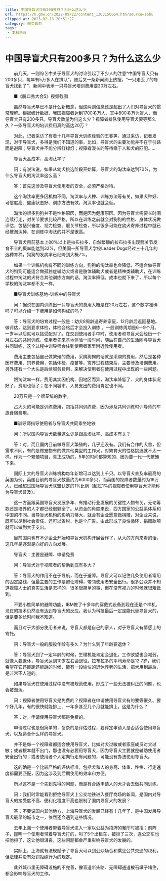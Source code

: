 ```yaml
---
title: 中国导盲犬只有200多只？为什么这么少
url: https://m.gmw.cn/2022-09/22/content_1303150664.htm?source=sohu
clipped_at: 2023-02-18 20:51:27
category: 网页裁剪
tags: 
 - 本科毕设
---
```



# 中国导盲犬只有200多只？为什么这么少

　　前几天，一则综艺中关于导盲犬的讨论引起了不少人的注意“中国导盲犬只有200多只，每年有5万多人在排队”。随后又一条新闻刷上热搜，“一只走丢了的导盲犬找到了”，新闻中表示一只导盲犬培训费用要20万左右。



　　■《脱口秀大会5》视频截图

　　虽然导盲犬早已不是什么新概念，但这两则信息还是超出了人们对导盲犬的惯常理解。根据统计数据，我国视障者达到1700多万人，其中800多万为盲人，而导盲犬只有200多只。导盲犬数量为何这么少？视障者排队使用导盲犬要等那么久？一条导盲犬的培训费用真的高达20万？

　　对此，记者采访了有着十几年导盲犬训练经验的王春笋。通过采访，记者发现，对于导盲犬，多得是我们不知道的事，比如，导盲犬的主要功能并不在于引路而是避障；导盲犬并不能分辨红绿灯；视障者漫长的等待缘于人和犬的匹配……

　　导盲犬高成本、高淘汰率？

　　问：有说法说，如果从幼犬挑选阶段开始算，导盲犬的淘汰率达到70%，为什么导盲犬的淘汰率这么高？

　　答：首先这涉及导盲犬使用者的安全，必须严格对待。

　　这个淘汰率更多因机构不同。淘汰率与犬种、训练方法等有关，如果犬种好、可信度高、健康状态好、训练方法有效，淘汰率也就会低。

　　淘汰的很多狗狗并不是性格原因，而是因为健康原因。因为导盲犬需要长时间连续行走，对关节要求比较严格，所以在训练之前就会对狗狗的性格、身体状况做评估，包括兴奋度、视力检查、髋关节检查，所以很多可能在幼犬寄养过程中就已经被淘汰掉，在训练中淘汰的并不是很高。

　　导盲犬目前基本上80%以上是拉布拉多，自然繁殖的拉布拉多出现髋关节发育不全的概率能达到32%，但美国一所导盲犬学校Leader Dogs经过三十几年的选种育种，狗狗的发病率已经降到大概7%。

　　如果一个训练机构有不同的训练方向，狗狗的淘汰率也会降低，不适合做导盲犬的狗狗可能适合做孤独症辅助犬或者是肢体辅助犬或者是精神类辅助犬，在训练过程中淘汰的犬符合其他训练方向的话，淘汰率降低，成本也就下来了，所以每个学校的淘汰率都不太一样。



　　■导盲犬训练基地-训练中的导盲犬

　　问：据说在国内训练出一只导盲犬的费用大概是在20万左右，这个数字准确吗？可以介绍一下费用是如何构成的吗？

　　答：导盲犬的培育过程一般是：幼犬8周龄送寄养家庭，12月龄后返回基地。做评估，达到要求体检，体检合格后才会投入训练 。一般训练周期是6－9个月。一岁半以后就可以接受配对了。在交到使用者手中时，使用者和导盲犬会经历一个月左右的共同训练，使用者先来基地体验一段时间，随后在自己的生活圈与导盲犬共同训练，这个过程中训导师会住到使用者家里附近教使用者。

　　费用主要包括自己做繁殖的费用，采购狗狗的话就是采购的费用，然后是各种医疗费用、饲养费用，包括体检、疫苗等。寄养过程结束后，主要涉及培训费用。另外还有一个大头是后续服务费用，来解决使用者在使用过程中出现的一些问题。

　　跟淘汰率一样，费用其实因机构、因地区而异，淘汰率降低了、犬的身体状况好了，费用也低了；在不同城市，人员支出的费用肯定也不同。

　　20万只是一个很笼统的数字。

　　占大头的可能是训练费用，包括共同训练费，因为涉及共同训练时训导师的车旅食宿费用。



　　■训导师指导使用者与导盲犬共同乘坐地铁

　　问：所以国内导盲犬数量这么少是跟高淘汰率、高成本有关？

　　答：对，而且国内目前做导盲犬繁殖的，几乎还没有。我们有合作的犬舍，但需求不同，有的是做宠物有的做其他类型的工作犬，对繁育犬的性格挑选就不太一样。作为一个繁殖项目，真正成功的，5年的时间都算短的，因为要一代一代繁殖下来。

　　国际上大的导盲犬训练机构每年新增可以达到上千只。以导盲犬普及率最高的英国为例，英国目前的导盲犬数量约为6000多只，而英国的视障者数量约为19万人，已经超过国际导盲犬联盟认定的1%比例（超过1%的视障者使用导盲犬才能称为导盲犬普及）。

　　这一方面跟英国导盲犬发展多年、有推动行业发展的关键性人物有关，无论筹款还是培养的人才都已经很健全了。从资金的角度来说，西方国家的公益系体系和中国的不同。当导盲犬机构的影响力够大，就会有企业愿意做捐赠，对企业来说，既可以尽到社会责任、还可以省税、也是个广告。由此形成了良性循环，捐赠款项就可以做到大于支出。

　　目前国内也有不少企业开始和导盲犬机构开展合作了，从大的方向来看的话，这几年是逐渐是向好的方向发展。



　　导盲犬：主要是避障、申请免费

　　问：导盲犬对于视障者的帮助到底有多大？

　　答：导盲犬的作用不在于导航，而在于避障。导盲犬可以记住几条使用者常用的固定路线，但最主要的工作是避让障碍，带领使用者安全出行。很多公众并不知道视障人士的真实生活是怎样的，很多很简单的事，但在没有视力的时候就很难做到。

　　不要小瞧简单的避障功能，IBM做了十多年的穿戴式设备到现在还是个样机，现在的技术仍然没有达到导盲犬的反应。我认为科技最后一定是能代替导盲犬的，但是要多长时间我不知道。

　　而且对于大部分使用者来说，导盲犬都是自己的家人，对于导盲犬有情感上的寄托。

　　问：导盲犬一般的服役年龄有多久？为什么到了年龄要退休？

　　答：导盲犬到了一定年龄的时候，生理机能肯定会退化，工作欲望也会减弱，就像人要退休，导盲犬达到10岁左右会退役。拉布拉多的平均寿命是12.7岁，我们希望在它还能跑还能跳的时候，能有一段愉快的退休养老的生活，把犬用到最后，是非常不人道的。

　　如果导盲犬在使用过程中没有被规范使用，形成了一些无法被纠正的问题，也会被淘汰。



　　问：视障者使用导盲犬是免费的？视障者在申请使用导盲犬有的要等很久、要个好几年，有的很快就能排上、一年多甚至几个月就能排上，这是为什么？

　　答：对，申请使用导盲犬都是免费的。

　　申请过程也是很简单的，复杂的是评估过程，要评定申请人是否适合使用导盲犬，以及适合什么样的导盲犬。

　　并不是每一个视障者都适合使用导盲犬，比如对犬过敏或者家庭成员对犬过敏；或者根本就不出门，那也没有必要用导盲犬，因为导盲犬主要就是辅助使用者安全出行的；或者使用者个人定向行走有问题的，可能没有办法使用导盲犬。

　　这的确是一个比较严格的评估标准，包括犬和人的身高、体重、性格、行走速度都需要匹配，因为这涉及到后期使用的效率和方便。

　　所以这不是一个先到先得的问题，而是有合适申请人的犬才会去做共同训练。



　　问：我们时常能看到拒绝导盲犬上公交地铁进入餐厅商场的新闻，是国内对导盲犬的接受度不高、便利化程度不高也限制了国内导盲犬的发展？

　　答：不要说国内其他地方，上海导盲犬的发展已经有十几年了，是中国发展导盲犬最早的城市之一，依然还会遇到这些情况。

　　去年上海一个使用者带着导盲犬进入一家以公益为招牌的餐厅时被拒；前阵子，昆明一个使用者带着导盲犬打的，叫了5个出租车，被拒了三次，连公交车也把他拒了，这让他很沮丧，这些问题都会严重影响导盲犬的发展的。

　　实际上，上海就有法规赋予了导盲犬可以到公众场合和乘坐公共交通的权利，但法律并没有处罚拒绝行为的规定。

　　此外城市里无障碍设施的不完善，像盲道断头路、无障碍通道被石墩子堵住，都会影响导盲犬的工作。

